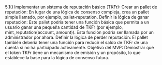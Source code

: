 
5.1() Implementar un sistema de reputación básico (TKFr):
		Crear un pallet de reputación: En lugar de una lógica de consenso compleja, crea un pallet simple llamado, por ejemplo, pallet-reputation.
		Definir la lógica de ganar reputación: Este pallet podría tener una función básica que permita a un usuario ganar una pequeña cantidad de TKFr (por ejemplo, mint_reputation(account, amount)). 
			Esta función podría ser llamada por un administrador por ahora.
		Definir la lógica de perder reputación: El pallet también debería tener una función para reducir el saldo de TKFr de una cuenta si no ha participado activamente.
		Objetivo del MVP: Demostrar que el token TKFr tiene un mecanismo de emisión y un propósito, lo que establece la base para la lógica de consenso futura.